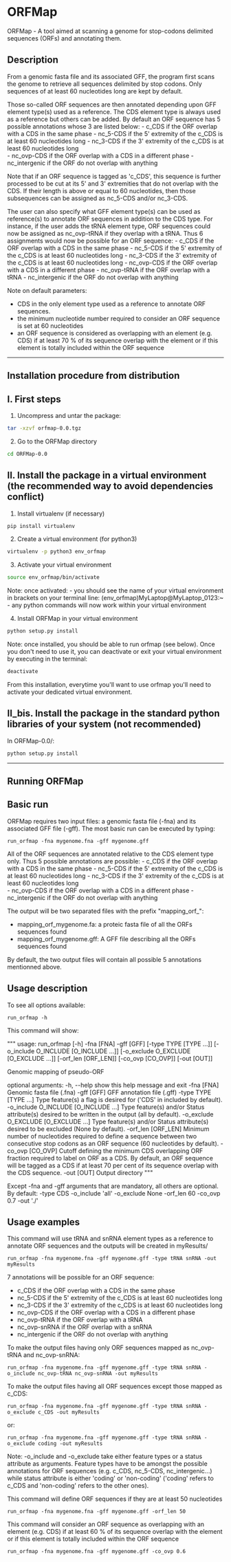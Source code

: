 ORFMap
===========

ORFMap - A tool aimed at scanning a genome for stop-codons delimited sequences (ORFs) and annotating them.


Description
-----------

From a genomic fasta file and its associated GFF, the program first scans the genome to retrieve all sequences
delimited by stop codons. Only sequences of at least 60 nucleotides long are kept by default.

Those so-called ORF sequences are then annotated depending upon GFF element type(s) used as a reference. The CDS element type is always used as a reference but others can be added. By default an ORF sequence has 5 possible annotations whose 3 are listed below:
	- c_CDS 		if the ORF overlap with a CDS in the same phase
	  - nc_5-CDS		if the 5' extremity of the c_CDS is at least 60 nucleotides long
	  - nc_3-CDS		if the 3' extremity of the c_CDS is at least 60 nucleotides long	
	- nc_ovp-CDS		if the ORF overlap with a CDS in a different phase
	- nc_intergenic	if the ORF do not overlap with anything	
 
Note that if an ORF sequence is tagged as 'c_CDS', this sequence is further processed to be cut at its 5' and 3' extremities that do not overlap with the CDS. If their length is above or equal to 60 nucleotides, then those subsequences can be assigned as nc_5-CDS and/or nc_3-CDS.
 

The user can also specify what GFF element type(s) can be used as reference(s) to annotate ORF sequences in addition to the CDS type. For instance, if the user adds the tRNA element type, ORF sequences could now be assigned as nc_ovp-tRNA if they overlap with a tRNA. Thus 6 assignments would now be possible for an ORF sequence:
	- c_CDS 		if the ORF overlap with a CDS in the same phase
	- nc_5-CDS		if the 5' extremity of the c_CDS is at least 60 nucleotides long
	- nc_3-CDS		if the 3' extremity of the c_CDS is at least 60 nucleotides long
	- nc_ovp-CDS		if the ORF overlap with a CDS in a different phase
	- nc_ovp-tRNA		if the ORF overlap with a tRNA
	- nc_intergenic	if the ORF do not overlap with anything


Note on default parameters:
 - CDS in the only element type used as a reference to annotate ORF sequences.
 - the minimum nucleotide number required to consider an ORF sequence is set at 60 nucleotides
 - an ORF sequence is considered as overlapping with an element (e.g. CDS) if at least 70 % of its sequence overlap with the element or if this element is totally included within the ORF sequence


----------------------------------------
Installation procedure from distribution
----------------------------------------


I. First steps
------------

1. Uncompress and untar the package:

```bash
tar -xzvf orfmap-0.0.tgz
```

2. Go to the ORFMap directory
 
```bash
cd ORFMap-0.0
```


II. Install the package in a virtual environment (the recommended way to avoid dependencies conflict)
------------------------------------------------------------------

1. Install virtualenv (if necessary)

```bash
pip install virtualenv
```

2. Create a virtual environment (for python3)

```bash
virtualenv -p python3 env_orfmap
```

3. Activate your virtual environment

```bash
source env_orfmap/bin/activate
```

Note: once activated:
	- you should see the name of your virtual environment in brackets on your terminal line: (env_orfmap)MyLaptop@MyLaptop_0123:~
	- any python commands will now work within your virtual environment
	


4. Install ORFMap in your virtual environment

```bash
python setup.py install
```

Note: once installed, you should be able to run orfmap (see below). Once you don't need to use it, you can deactivate or exit your virtual environment by executing in the terminal:

```bash
deactivate
```

From this installation, everytime you'll want to use orfmap you'll need to activate your dedicated virtual environment.



II_bis. Install the package in the standard python libraries of your system (not recommended)
---------------------------------------------------------------------------------------------

In ORFMap-0.0/:

```bash
python setup.py install
```


----------------------------------------
Running ORFMap
----------------------------------------

Basic run
---------

ORFMap requires two input files: a genomic fasta file (-fna) and its associated GFF file (-gff). The most basic run can be executed by typing:

```
run_orfmap -fna mygenome.fna -gff mygenome.gff
```

All of the ORF sequences are annotated relative to the CDS element type only. Thus 5 possible annotations are possible:
	- c_CDS 		if the ORF overlap with a CDS in the same phase
	  - nc_5-CDS		if the 5' extremity of the c_CDS is at least 60 nucleotides long
	  - nc_3-CDS		if the 3' extremity of the c_CDS is at least 60 nucleotides long	
	- nc_ovp-CDS		if the ORF overlap with a CDS in a different phase
	- nc_intergenic	if the ORF do not overlap with anything	


The output will be two separated files with the prefix "mapping_orf_":
  - mapping_orf_mygenome.fa: 	a proteic fasta file of all the ORFs sequences found
  - mapping_orf_mygenome.gff:	A GFF file describing all the ORFs sequences found
  
By default, the two output files will contain all possible 5 annotations mentionned above.


Usage description
-----------------

To see all options available:

```
run_orfmap -h
```

This command will show:

"""
usage: run_orfmap [-h] -fna [FNA] -gff [GFF] [-type TYPE [TYPE ...]] [-o_include O_INCLUDE [O_INCLUDE ...]] [-o_exclude O_EXCLUDE [O_EXCLUDE ...]] [-orf_len [ORF_LEN]]
                  [-co_ovp [CO_OVP]] [-out [OUT]]

Genomic mapping of pseudo-ORF

optional arguments:
  -h, --help            show this help message and exit
  -fna [FNA]            Genomic fasta file (.fna)
  -gff [GFF]            GFF annotation file (.gff)
  -type TYPE [TYPE ...]
                        Type feature(s) a flag is desired for ('CDS' in included by default).
  -o_include O_INCLUDE [O_INCLUDE ...]
                        Type feature(s) and/or Status attribute(s) desired to be written in the output (all by default).
  -o_exclude O_EXCLUDE [O_EXCLUDE ...]
                        Type feature(s) and/or Status attribute(s) desired to be excluded (None by default).
  -orf_len [ORF_LEN]    Minimum number of nucleotides required to define a sequence between two consecutive stop codons as an ORF sequence (60 nucleotides by default).
  -co_ovp [CO_OVP]      Cutoff defining the minimum CDS overlapping ORF fraction required to label on ORF as a CDS. By default, an ORF sequence will be tagged as a CDS if at least 70 per cent of its sequence overlap with the CDS sequence.
  -out [OUT]            Output directory
"""

Except -fna and -gff arguments that are mandatory, all others are optional.
By default:
 -type 	CDS
 -o_include 	'all'
 -o_exclude	None
 -orf_len	60
 -co_ovp	0.7
 -out		'./'


Usage examples
-----------------

This command will use tRNA and snRNA element types as a reference to annotate ORF sequences and the outputs will be created in myResults/
```
run_orfmap -fna mygenome.fna -gff mygenome.gff -type tRNA snRNA -out myResults
```

7 annotations will be possible for an ORF sequence:
 - c_CDS 		if the ORF overlap with a CDS in the same phase
 - nc_5-CDS		if the 5' extremity of the c_CDS is at least 60 nucleotides long
 - nc_3-CDS		if the 3' extremity of the c_CDS is at least 60 nucleotides long
 - nc_ovp-CDS		if the ORF overlap with a CDS in a different phase
 - nc_ovp-tRNA		if the ORF overlap with a tRNA
 - nc_ovp-snRNA	if the ORF overlap with a snRNA
 - nc_intergenic	if the ORF do not overlap with anything
 
To make the output files having only ORF sequences mapped as nc_ovp-tRNA and nc_ovp-snRNA:
```
run_orfmap -fna mygenome.fna -gff mygenome.gff -type tRNA snRNA -o_include nc_ovp-tRNA nc_ovp-snRNA -out myResults
```

To make the output files having all ORF sequences except those mapped as c_CDS:
```
run_orfmap -fna mygenome.fna -gff mygenome.gff -type tRNA snRNA -o_exclude c_CDS -out myResults
```

or:
```
run_orfmap -fna mygenome.fna -gff mygenome.gff -type tRNA snRNA -o_exclude coding -out myResults
```

Note: -o_include and -o_exclude take either feature types or a status attribute as arguments. Feature types have to be amongst the possible annotations for ORF sequences (e.g. c_CDS, nc_5-CDS, nc_intergenic...) while status attribute is either 'coding' or 'non-coding' ('coding' refers to c_CDS and 'non-coding' refers to the other ones).



This command will define ORF sequences if they are at least 50 nucleotides
```
run_orfmap -fna mygenome.fna -gff mygenome.gff -orf_len 50
```


This command will consider an ORF sequence as overlapping with an element (e.g. CDS) if at least 60 % of its sequence overlap with the element or if this element is totally included within the ORF sequence
```
run_orfmap -fna mygenome.fna -gff mygenome.gff -co_ovp 0.6
```





